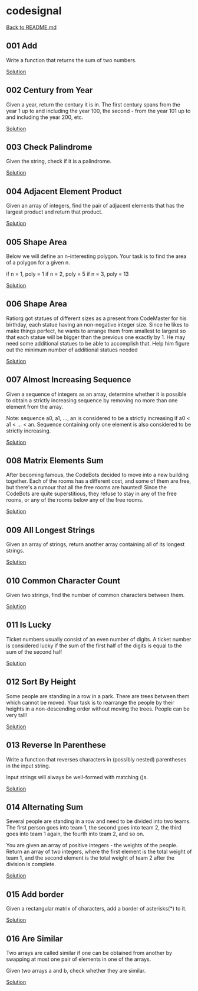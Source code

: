 # codesignal

[Back to README.md](/README.md)

## 001 Add

Write a function that returns the sum of two numbers.

[Solution](./solutions/intro/001-add.test.js)

## 002 Century from Year

Given a year, return the century it is in. The first century spans from the year 1 up to and including the year 100, the second - from the year 101 up to and including the year 200, etc.

[Solution](./solutions/intro/002-century-from-year.test.js)

## 003 Check Palindrome

Given the string, check if it is a palindrome.

[Solution](./solutions/intro/003-check-palindrome.test.js)

## 004 Adjacent Element Product

Given an array of integers, find the pair of adjacent elements that has the largest product and return that product.

[Solution](./solutions/intro/004-adjacent-element-product.test.js)

## 005 Shape Area

Below we will define an n-interesting polygon. Your task is to find the area of a polygon for a given n.

if n = 1, poly = 1
if n = 2, poly = 5
if n = 3, poly = 13

[Solution](./solutions/intro/005-shape-area.test.js)

## 006 Shape Area

Ratiorg got statues of different sizes as a present from CodeMaster for his birthday, each statue having an non-negative integer size. Since he likes to make things perfect, he wants to arrange them from smallest to largest so that each statue will be bigger than the previous one exactly by 1. He may need some additional statues to be able to accomplish that. Help him figure out the minimum number of additional statues needed

[Solution](./solutions/intro/006-make-array-consecutive-2.test.js)

## 007 Almost Increasing Sequence

Given a sequence of integers as an array, determine whether it is possible to obtain a strictly increasing sequence by removing no more than one element from the array.

Note: sequence a0, a1, ..., an is considered to be a strictly increasing if a0 < a1 < ... < an. Sequence containing only one element is also considered to be strictly increasing.

[Solution](./solutions/intro/007-almost-increasing-sequence.test.js)

## 008 Matrix Elements Sum

After becoming famous, the CodeBots decided to move into a new building together. Each of the rooms has a different cost, and some of them are free, but there's a rumour that all the free rooms are haunted! Since the CodeBots are quite superstitious, they refuse to stay in any of the free rooms, or any of the rooms below any of the free rooms.

[Solution](./solutions/intro/008-matrix-elements-sum.test.js)

## 009 All Longest Strings

Given an array of strings, return another array containing all of its longest strings.

[Solution](./solutions/intro/009-all-longest-strings.test.js)

## 010 Common Character Count

Given two strings, find the number of common characters between them.

[Solution](./solutions/intro/010-common-characater-count.test.js)

## 011 Is Lucky

Ticket numbers usually consist of an even number of digits. A ticket number is considered lucky if the sum of the first half of the digits is equal to the sum of the second half

[Solution](./solutions/intro/011-is-lucky.test.js)

## 012 Sort By Height

Some people are standing in a row in a park. There are trees between them which cannot be moved. Your task is to rearrange the people by their heights in a non-descending order without moving the trees. People can be very tall!

[Solution](./solutions/intro/012-sort-by-height.test.js)

## 013 Reverse In Parenthese

Write a function that reverses characters in (possibly nested) parentheses in the input string.

Input strings will always be well-formed with matching ()s.

[Solution](./solutions/intro/013-reverse-in-parentheses.test.js)

## 014 Alternating Sum

Several people are standing in a row and need to be divided into two teams. The first person goes into team 1, the second goes into team 2, the third goes into team 1 again, the fourth into team 2, and so on.

You are given an array of positive integers - the weights of the people. Return an array of two integers, where the first element is the total weight of team 1, and the second element is the total weight of team 2 after the division is complete.

[Solution](./solutions/intro/014-alternating-sums.test.js)


## 015 Add border

Given a rectangular matrix of characters, add a border of asterisks(*) to it.

[Solution](./solutions/intro/015-add-border.test.js)

## 016 Are Similar

Two arrays are called similar if one can be obtained from another by swapping at most one pair of elements in one of the arrays.

Given two arrays a and b, check whether they are similar.

[Solution](./solutions/intro/016-are-similiar.test.js)